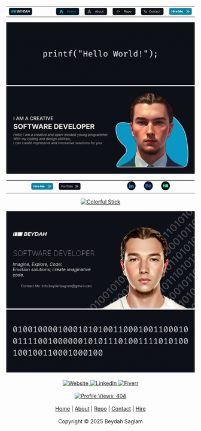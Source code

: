 <div align="center">
    <!-- HEADER MENU -->
    <table><tr>
        <td><a href="https://github.com/beydah">
            <img src="https://raw.githubusercontent.com/beydah/asset/main/logo/beydah_colorful_blue.png" align="left" alt="Beydah Logo">
        </a></td>
        <td style="width: 10%;"></td>
        <td><a href="https://github.com/beydah">
            <img src="https://raw.githubusercontent.com/beydah/asset/main/button/home_on.png" align="right" alt="Home Button">
        </a></td>
        <td><a href="https://github.com/beydah/beydah/blob/main/profile/about.md">
            <img src="https://raw.githubusercontent.com/beydah/asset/main/button/about_off.png" align="right"  alt="About Button">
        </a></td>
        <td><a href="https://github.com/beydah/beydah/blob/main/profile/repository.md">
            <img src="https://raw.githubusercontent.com/beydah/asset/main/button/repo_off.png" align="right"  alt="Repo Button">
        </a></td>
        <td><a href="https://github.com/beydah/beydah/blob/main/profile/contact.md">
            <img src="https://raw.githubusercontent.com/beydah/asset/main/button/contact_off.png" align="right" alt="Contact Button">
        </a></td>
        <td><a href="https://github.com/beydah/beydah/blob/main/profile/contact.md">
            <img src="https://raw.githubusercontent.com/beydah/asset/main/button/hire_focus.png" align="right" alt="Hire Button">
        </a></td>
    </tr></table>
    <!-- SITE SLIDE 1 -->
    <a href="https://github.com/beydah">
        <img src="https://raw.githubusercontent.com/beydah/asset/main/banner/profile_upper.gif" alt="GIF">
    </a>
    <a href="https://github.com/beydah">
        <img src="https://raw.githubusercontent.com/beydah/asset/main/image/profile_slide_1.png" alt="Profile Site Slide 1">
    </a>
    <table><tr>
        <td><a href="https://beydahsaglam.com/contact/">
            <img src="https://raw.githubusercontent.com/beydah/asset/main/button/hire_focus.png" align="right" style="width: 50%;" alt="Hire Button">
        </a></td>
        <td><a href="https://beydahsaglam.com/project/">
            <img src="https://raw.githubusercontent.com/beydah/asset/main/button/portfolio_off.png" align="left" style="width: 50%;" alt="Portfolio Button">
        </a></td>
        <td style="width: 10%;"></td>
        <td><a href="https://www.linkedin.com/in/beydah/">
            <img src="https://raw.githubusercontent.com/beydah/asset/main/logo/linkedin_circle_colorful.png" style="width: 75%;" alt="LinkedIn Link">
        </a></td>      
        <td><a href="https://www.behance.net/beydah">
            <img src="https://raw.githubusercontent.com/beydah/asset/main/logo/behance_circle_colorful.png" style="width: 75%;" alt="Behance Link">
        </a></td>          
        <td><a href="https://www.hackerrank.com/profile/beydah">
            <img src="https://raw.githubusercontent.com/beydah/asset/main/logo/hackerrank_circle_colorful.png" style="width: 75%;" alt="HackerRank Link">
        </a></td>                               
        <td style="width: 10%;"></td>
    </tr></table>
    <a href="https://github.com/beydah">
        <img src="https://i.imgur.com/waxVImv.png" alt="Colorful Stick">
    </a><br><br>
    <!-- SITE SLIDE 2 -->
    <a href="https://github.com/beydah">
        <img src="https://raw.githubusercontent.com/beydah/asset/main/image/profile_slide_5.png" alt="Profile Site Slide 5">
    </a>
    <a href="https://github.com/beydah">
        <img src="https://raw.githubusercontent.com/beydah/asset/main/banner/profile_lower.gif" alt="GIF">
    </a>
    <br><br>
    <!-- FOOTER MENU -->
    <a href="https://beydahsaglam.com">
        <img src="https://img.shields.io/badge/Website-%23000000.svg?style=for-the-badge&logo=googlechrome&logoColor=white" alt="Website">
    </a>
    <a href="https://linkedin.com/in/beydah">
        <img src="https://img.shields.io/badge/LinkedIn-%230077B5.svg?style=for-the-badge&logo=linkedin&logoColor=white" alt="LinkedIn">
    </a>
    <a href="https://www.fiverr.com/ilkaysaglam">
        <img src="https://img.shields.io/badge/Fiverr-%1DBF73.svg?style=for-the-badge&logoColor=white" alt="Fiverr">
    </a>
    <br><br>
    <!-- PROFILE VIEWS BADGE -->
    <a href="https://github.com/beydah">
        <img src="https://visitcount.itsvg.in/api?id=beydah&label=Profile%20Views&color=12&icon=5&pretty=false" alt="Profile Views: 404">
    </a>
    <br><br>
    <!-- TEXT LINKS -->
    <a href="https://github.com/beydah">Home</a> |
    <a href="https://github.com/beydah/beydah/blob/main/profile/about.md">About</a> |
    <a href="https://github.com/beydah/beydah/blob/main/profile/repository.md">Repo</a> |
    <a href="https://github.com/beydah/beydah/blob/main/profile/contact.md">Contact</a> |
    <a href="https://github.com/beydah/beydah/blob/main/profile/contact.md">Hire</a>
    <br><br>
    Copyright © 2025 Beydah Saglam
</div>
